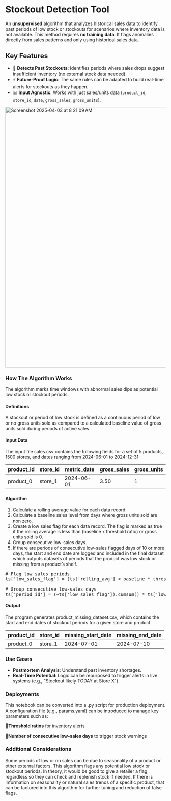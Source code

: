 # Stockout Detection Tool

An **unsupervised** algorithm that analyzes historical sales data to identify past periods of low stock or stockouts for scenarios where inventory data is not available. This method requires **no training data**. It flags anomalies directly from sales patterns and only using historical sales data. 

## Key Features  
- 🚨 **Detects Past Stockouts**: Identifies periods where sales drops suggest insufficient inventory (no external stock data needed).  
- ⚡ **Future-Proof Logic**: The same rules can be adapted to build real-time alerts for stockouts as they happen.  
- 📊 **Input Agnostic**: Works with just sales/units data (`product_id`, `store_id`, `date`, `gross_sales`, `gross_units`).
 
<img width="816" alt="Screenshot 2025-04-03 at 8 21 09 AM" src="https://github.com/user-attachments/assets/98cd3ec8-620a-4e59-902e-cd01a4fdbc0f" />

### How The Algorithm Works  
The algorithm marks time windows with abnormal sales dips as potential low stock or stockout periods. 

#### Definitions
A stockout or period of low stock is defined as a continuous period of low or no gross units sold as compared to a calculated baseline value of gross units sold during periods of active sales.  

#### Input Data
The input file sales.csv contains the following fields for a set of 5 products, 1500 stores, and dates ranging from 2024-06-01 to 2024-12-31:

| product_id | store_id | metric_date | gross_sales | gross_units |
|----------|----------|----------|----------|----------|
| product_0 | store_1 | 2024-06-01 | 3.50 | 1 |

#### Algorithm 
1. Calculate a rolling average value for each data record.
3. Calculate a baseline sales level from days where gross units sold are non zero.
4. Create a low sales flag for each data record. The flag is marked as true if the rolling average is less than (baseline x threshold ratio) or gross units sold is 0.
5. Group consecutive low-sales days.
6. If there are periods of consecutive low-sales flagged days of 10 or more days, the start and end date are logged and included in the final dataset which outputs datasets of periods that the product was low stock or missing from a product’s shelf.

<pre>
# Flag low sales periods
ts['low_sales_flag'] = (ts['rolling_avg'] < baseline * threshold_ratio) | \(ts['gross_units'] == 0)
    
# Group consecutive low-sales days
ts['period_id'] = (~ts['low_sales_flag']).cumsum() * ts['low_sales_flag']
</pre>

#### Output
The program generates product_missing_dataset.csv, which contains the start and end dates of stockout periods for a given store and product.

| product_id | store_id | missing_start_date | missing_end_date | 
|----------|----------|----------|----------|
| product_0 | store_1 | 2024-07-01 | 2024-07-10 | 

### Use Cases  
- **Postmortem Analysis**: Understand past inventory shortages.  
- **Real-Time Potential**: Logic can be repurposed to trigger alerts in live systems (e.g., "Stockout likely TODAY at Store X").

### Deployments 
This notebook can be converted into a .py script for production deployment. A configuration file (e.g., params.yaml) can be introduced to manage key parameters such as:

🚨**Threshold ratios** for inventory alerts

🚨**Number of consecutive low-sales days** to trigger stock warnings

### Additional Considerations

Some periods of low or no sales can be due to seasonality of a product or other external factors. This algorithm flags any potential low stock or stockout periods. In theory, it would be good to give a retailer a flag regardless so they can check and replenish stock if needed. If there is information on seasonality or natural sales trends of a specific product, that can be factored into this algorithm for further tuning and reduction of false flags. 
